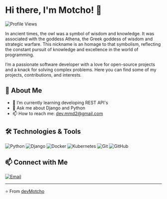 # Hi there, I'm Motcho! 👋

![Profile Views](https://komarev.com/ghpvc/?username=devMotcho&color=blue)

In ancient times, the owl was a symbol of wisdom and knowledge. It was associated with the goddess Athena, the Greek goddess of wisdom and strategic warfare. This nickname is an homage to that symbolism, reflecting the constant pursuit of knowledge and excellence in the world of programming.


I’m a passionate software developer with a love for open-source projects and a knack for solving complex problems.
Here you can find some of my projects, contributions, and interests.

## 🚀 About Me

- 🌱 I’m currently learning developing REST API's
- 💬 Ask me about Django and Python
- 📫 How to reach me: dev.mmd2@gmail.com

## 🛠️ Technologies & Tools

![Python](https://img.shields.io/badge/-Python-333333?style=flat&logo=python)
![Django](https://img.shields.io/badge/-Django-333333?style=flat&logo=django)
![Docker](https://img.shields.io/badge/-Docker-333333?style=flat&logo=docker)
![Kubernetes](https://img.shields.io/badge/-Kubernetes-333333?style=flat&logo=kubernetes)
![Git](https://img.shields.io/badge/-Git-333333?style=flat&logo=git)
![GitHub](https://img.shields.io/badge/-GitHub-333333?style=flat&logo=github)


## 📫 Connect with Me

[![Email](https://img.shields.io/badge/-Email-D14836?style=flat&logo=gmail&logoColor=white)](mailto:dev.mmd2@gmail.com)

---

⭐️ From [devMotcho](https://github.com/yourusername)
